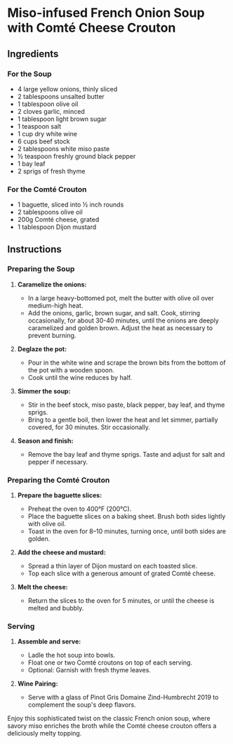 # Miso-infused French Onion Soup with Comté Cheese Crouton

## Ingredients

### For the Soup
- 4 large yellow onions, thinly sliced
- 2 tablespoons unsalted butter
- 1 tablespoon olive oil
- 2 cloves garlic, minced
- 1 tablespoon light brown sugar
- 1 teaspoon salt
- 1 cup dry white wine
- 6 cups beef stock
- 2 tablespoons white miso paste
- ½ teaspoon freshly ground black pepper
- 1 bay leaf
- 2 sprigs of fresh thyme

### For the Comté Crouton
- 1 baguette, sliced into ½ inch rounds
- 2 tablespoons olive oil
- 200g Comté cheese, grated
- 1 tablespoon Dijon mustard

## Instructions

### Preparing the Soup

1. **Caramelize the onions:**
   - In a large heavy-bottomed pot, melt the butter with olive oil over medium-high heat.
   - Add the onions, garlic, brown sugar, and salt. Cook, stirring occasionally, for about 30-40 minutes, until the onions are deeply caramelized and golden brown. Adjust the heat as necessary to prevent burning.

2. **Deglaze the pot:**
   - Pour in the white wine and scrape the brown bits from the bottom of the pot with a wooden spoon.
   - Cook until the wine reduces by half.

3. **Simmer the soup:**
   - Stir in the beef stock, miso paste, black pepper, bay leaf, and thyme sprigs.
   - Bring to a gentle boil, then lower the heat and let simmer, partially covered, for 30 minutes. Stir occasionally.

4. **Season and finish:**
   - Remove the bay leaf and thyme sprigs. Taste and adjust for salt and pepper if necessary.

### Preparing the Comté Crouton

1. **Prepare the baguette slices:**
   - Preheat the oven to 400°F (200°C).
   - Place the baguette slices on a baking sheet. Brush both sides lightly with olive oil.
   - Toast in the oven for 8–10 minutes, turning once, until both sides are golden.

2. **Add the cheese and mustard:**
   - Spread a thin layer of Dijon mustard on each toasted slice.
   - Top each slice with a generous amount of grated Comté cheese.

3. **Melt the cheese:**
   - Return the slices to the oven for 5 minutes, or until the cheese is melted and bubbly.

### Serving

1. **Assemble and serve:**
   - Ladle the hot soup into bowls.
   - Float one or two Comté croutons on top of each serving.
   - Optional: Garnish with fresh thyme leaves.

2. **Wine Pairing:**
   - Serve with a glass of Pinot Gris Domaine Zind-Humbrecht 2019 to complement the soup's deep flavors.

Enjoy this sophisticated twist on the classic French onion soup, where savory miso enriches the broth while the Comté cheese crouton offers a deliciously melty topping.